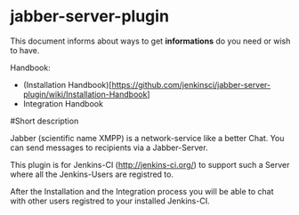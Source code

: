 jabber-server-plugin
====================

This document informs about ways to get **informations** do you need or wish to have.

Handbook: 

 * (Installation Handbook)[https://github.com/jenkinsci/jabber-server-plugin/wiki/Installation-Handbook]
 * Integration Handbook

#Short description

Jabber (scientific name XMPP) is a network-service like a better Chat. You can send messages to recipients via a Jabber-Server. 

This plugin is for Jenkins-CI (http://jenkins-ci.org/) to support such a Server where all the Jenkins-Users are registred to.

After the Installation and the Integration process you will be able to chat with other users registred to your installed Jenkins-CI.
